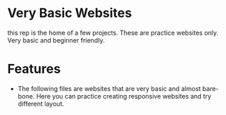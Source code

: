 # Very Basic Websites
this rep is the home of a few projects. These are practice websites only. Very basic and beginner friendly. 

# Features
* The following files are websites that are very basic and almost bare-bone. Here you can practice creating responsive websites and try different layout. 

